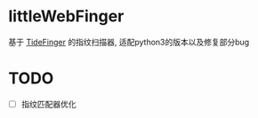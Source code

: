 # littleWebFinger
基于 [TideFinger](https://github.com/TideSec/TideFinger) 的指纹扫描器, 适配python3的版本以及修复部分bug

# TODO
* [ ] 指纹匹配器优化

